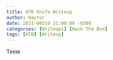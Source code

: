 ```yaml
---
title: HTB Knife Writeup
author: Hastur
date: 2021-00316 21:00:00 -0300
categories: [Writeups] [Hack The Box]
tags: [HTB] [Writeup]
---
```


Teste